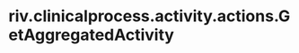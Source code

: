 riv.clinicalprocess.activity.actions.GetAggregatedActivity
========================================================================
